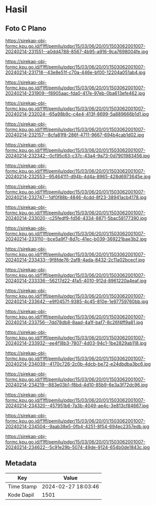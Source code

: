 # Hasil

## Foto C Plano

https://sirekap-obj-formc.kpu.go.id/f1ff/pemilu/pdpr/15/03/06/20/01/1503062001007-20240214-231551--a0dd4788-8567-4b95-a916-9ca7698004fe.jpg

https://sirekap-obj-formc.kpu.go.id/f1ff/pemilu/pdpr/15/03/06/20/01/1503062001007-20240214-231718--43e8e51f-c70a-446e-bf00-12204a051ab4.jpg

https://sirekap-obj-formc.kpu.go.id/f1ff/pemilu/pdpr/15/03/06/20/01/1503062001007-20240214-231909--f8905aac-fda0-417e-97eb-0ba613efe462.jpg

https://sirekap-obj-formc.kpu.go.id/f1ff/pemilu/pdpr/15/03/06/20/01/1503062001007-20240214-232024--65a98b9c-c4e4-413f-8699-5a889666b1d1.jpg

https://sirekap-obj-formc.kpu.go.id/f1ff/pemilu/pdpr/15/03/06/20/01/1503062001007-20240214-232157--8cfa81f8-286f-4711-9667-694b4cab1d02.jpg

https://sirekap-obj-formc.kpu.go.id/f1ff/pemilu/pdpr/15/03/06/20/01/1503062001007-20240214-232342--0cf95c63-c37c-43a4-9a73-0d7901983456.jpg

https://sirekap-obj-formc.kpu.go.id/f1ff/pemilu/pdpr/15/03/06/20/01/1503062001007-20240214-232553--95464111-d94b-4d4a-8965-428d6973645e.jpg

https://sirekap-obj-formc.kpu.go.id/f1ff/pemilu/pdpr/15/03/06/20/01/1503062001007-20240214-232747--1df0f88b-4846-4cdd-8f23-38941acb4178.jpg

https://sirekap-obj-formc.kpu.go.id/f1ff/pemilu/pdpr/15/03/06/20/01/1503062001007-20240214-233020--c25fedf9-fd56-4334-8871-5bac58177390.jpg

https://sirekap-obj-formc.kpu.go.id/f1ff/pemilu/pdpr/15/03/06/20/01/1503062001007-20240214-233110--bce5a9f7-8d7c-41ec-b039-369221bae3b2.jpg

https://sirekap-obj-formc.kpu.go.id/f1ff/pemilu/pdpr/15/03/06/20/01/1503062001007-20240214-233433--9f8fde76-2af8-4ada-8432-2c11a02bcecf.jpg

https://sirekap-obj-formc.kpu.go.id/f1ff/pemilu/pdpr/15/03/06/20/01/1503062001007-20240214-233336--56217d22-4fa5-4010-912d-8961220a4eaf.jpg

https://sirekap-obj-formc.kpu.go.id/f1ff/pemilu/pdpr/15/03/06/20/01/1503062001007-20240214-233642--e9f0457f-9385-4c45-810e-1e97759760bb.jpg

https://sirekap-obj-formc.kpu.go.id/f1ff/pemilu/pdpr/15/03/06/20/01/1503062001007-20240214-233756--7dd78db8-8aad-4a1f-baf7-8c26f4ff9a81.jpg

https://sirekap-obj-formc.kpu.go.id/f1ff/pemilu/pdpr/15/03/06/20/01/1503062001007-20240214-233932--ee4f18b3-7807-4d03-94c1-1be2829ab118.jpg

https://sirekap-obj-formc.kpu.go.id/f1ff/pemilu/pdpr/15/03/06/20/01/1503062001007-20240214-234039--4170c726-2c0b-4dcb-be72-e24dbdba3bc6.jpg

https://sirekap-obj-formc.kpu.go.id/f1ff/pemilu/pdpr/15/03/06/20/01/1503062001007-20240214-234219--883e03b1-f8bd-4d10-85b9-6e3a3f72dc96.jpg

https://sirekap-obj-formc.kpu.go.id/f1ff/pemilu/pdpr/15/03/06/20/01/1503062001007-20240214-234320--457951b6-7a3b-4049-ae4c-3e813cf84667.jpg

https://sirekap-obj-formc.kpu.go.id/f1ff/pemilu/pdpr/15/03/06/20/01/1503062001007-20240214-234504--9aab38e5-0fb4-4251-8f54-694ec2357edb.jpg

https://sirekap-obj-formc.kpu.go.id/f1ff/pemilu/pdpr/15/03/06/20/01/1503062001007-20240214-234622--5c91e29b-5074-49de-9124-654b0de1843c.jpg


## Metadata

| Key        | Value               |
| ---------- | ------------------- |
| Time Stamp | 2024-02-27 18:03:46 |
| Kode Dapil | 1501                |



